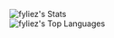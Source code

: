 ![fyliez's Stats](https://github-readme-stats.vercel.app/api?username=fyliez&theme=vue-dark&show_icons=true&hide_border=true&count_private=true) <br/>
![fyliez's Top Languages](https://github-readme-stats.vercel.app/api/top-langs/?username=fyliez&theme=vue-dark&show_icons=true&hide_border=true&layout=compact)
